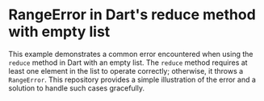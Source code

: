 # RangeError in Dart's reduce method with empty list

This example demonstrates a common error encountered when using the `reduce` method in Dart with an empty list.  The `reduce` method requires at least one element in the list to operate correctly; otherwise, it throws a `RangeError`. This repository provides a simple illustration of the error and a solution to handle such cases gracefully.
